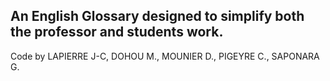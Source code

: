 An English Glossary designed to simplify both the professor and students work.
--------------------------------------------------------------------------------
Code by LAPIERRE J-C, DOHOU M., MOUNIER D., PIGEYRE C., SAPONARA G.
